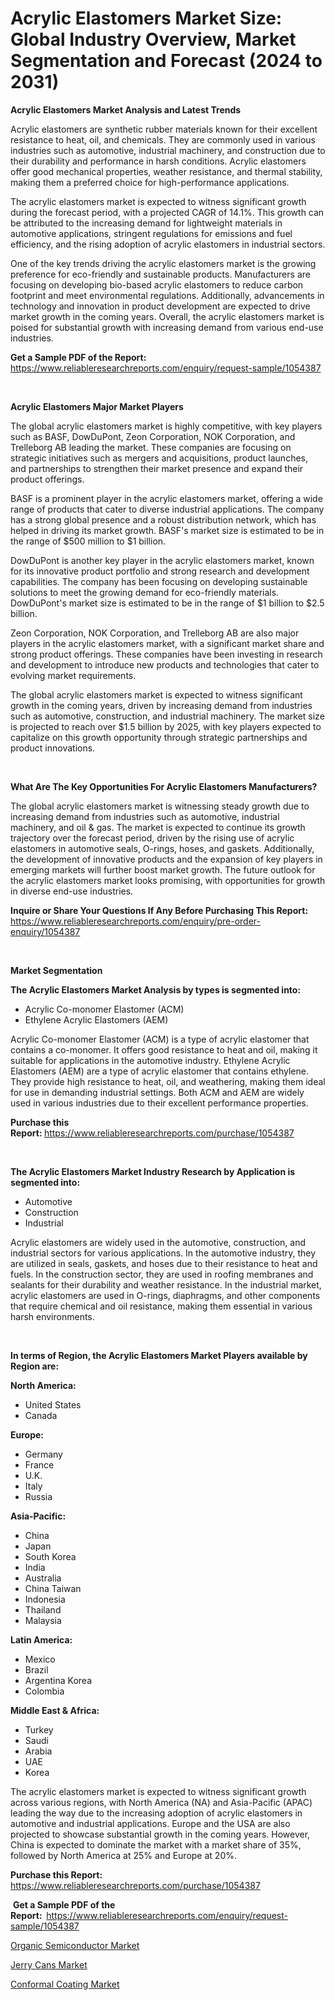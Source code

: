 <p><h1>Acrylic Elastomers Market Size: Global Industry Overview, Market Segmentation and Forecast (2024 to 2031)</h1></p><p><strong>Acrylic Elastomers Market Analysis and Latest Trends</strong></p>
<p><p>Acrylic elastomers are synthetic rubber materials known for their excellent resistance to heat, oil, and chemicals. They are commonly used in various industries such as automotive, industrial machinery, and construction due to their durability and performance in harsh conditions. Acrylic elastomers offer good mechanical properties, weather resistance, and thermal stability, making them a preferred choice for high-performance applications.</p><p>The acrylic elastomers market is expected to witness significant growth during the forecast period, with a projected CAGR of 14.1%. This growth can be attributed to the increasing demand for lightweight materials in automotive applications, stringent regulations for emissions and fuel efficiency, and the rising adoption of acrylic elastomers in industrial sectors.</p><p>One of the key trends driving the acrylic elastomers market is the growing preference for eco-friendly and sustainable products. Manufacturers are focusing on developing bio-based acrylic elastomers to reduce carbon footprint and meet environmental regulations. Additionally, advancements in technology and innovation in product development are expected to drive market growth in the coming years. Overall, the acrylic elastomers market is poised for substantial growth with increasing demand from various end-use industries.</p></p>
<p><strong>Get a Sample PDF of the Report:&nbsp;</strong> <a href="https://www.reliableresearchreports.com/enquiry/request-sample/1054387">https://www.reliableresearchreports.com/enquiry/request-sample/1054387</a></p>
<p>&nbsp;</p>
<p><strong>Acrylic Elastomers Major Market Players</strong></p>
<p><p>The global acrylic elastomers market is highly competitive, with key players such as BASF, DowDuPont, Zeon Corporation, NOK Corporation, and Trelleborg AB leading the market. These companies are focusing on strategic initiatives such as mergers and acquisitions, product launches, and partnerships to strengthen their market presence and expand their product offerings.</p><p>BASF is a prominent player in the acrylic elastomers market, offering a wide range of products that cater to diverse industrial applications. The company has a strong global presence and a robust distribution network, which has helped in driving its market growth. BASF's market size is estimated to be in the range of $500 million to $1 billion.</p><p>DowDuPont is another key player in the acrylic elastomers market, known for its innovative product portfolio and strong research and development capabilities. The company has been focusing on developing sustainable solutions to meet the growing demand for eco-friendly materials. DowDuPont's market size is estimated to be in the range of $1 billion to $2.5 billion.</p><p>Zeon Corporation, NOK Corporation, and Trelleborg AB are also major players in the acrylic elastomers market, with a significant market share and strong product offerings. These companies have been investing in research and development to introduce new products and technologies that cater to evolving market requirements.</p><p>The global acrylic elastomers market is expected to witness significant growth in the coming years, driven by increasing demand from industries such as automotive, construction, and industrial machinery. The market size is projected to reach over $1.5 billion by 2025, with key players expected to capitalize on this growth opportunity through strategic partnerships and product innovations.</p></p>
<p>&nbsp;</p>
<p><strong>What Are The Key Opportunities For Acrylic Elastomers Manufacturers?</strong></p>
<p><p>The global acrylic elastomers market is witnessing steady growth due to increasing demand from industries such as automotive, industrial machinery, and oil & gas. The market is expected to continue its growth trajectory over the forecast period, driven by the rising use of acrylic elastomers in automotive seals, O-rings, hoses, and gaskets. Additionally, the development of innovative products and the expansion of key players in emerging markets will further boost market growth. The future outlook for the acrylic elastomers market looks promising, with opportunities for growth in diverse end-use industries.</p></p>
<p><strong>Inquire or Share Your Questions If Any Before Purchasing This Report:</strong> <a href="https://www.reliableresearchreports.com/enquiry/pre-order-enquiry/1054387">https://www.reliableresearchreports.com/enquiry/pre-order-enquiry/1054387</a></p>
<p>&nbsp;</p>
<p><strong>Market Segmentation</strong></p>
<p><strong>The Acrylic Elastomers Market Analysis by types is segmented into:</strong></p>
<p><ul><li>Acrylic Co-monomer Elastomer (ACM)</li><li>Ethylene Acrylic Elastomers (AEM)</li></ul></p>
<p><p>Acrylic Co-monomer Elastomer (ACM) is a type of acrylic elastomer that contains a co-monomer. It offers good resistance to heat and oil, making it suitable for applications in the automotive industry. Ethylene Acrylic Elastomers (AEM) are a type of acrylic elastomer that contains ethylene. They provide high resistance to heat, oil, and weathering, making them ideal for use in demanding industrial settings. Both ACM and AEM are widely used in various industries due to their excellent performance properties.</p></p>
<p><strong>Purchase this Report:&nbsp;</strong><a href="https://www.reliableresearchreports.com/purchase/1054387">https://www.reliableresearchreports.com/purchase/1054387</a></p>
<p>&nbsp;</p>
<p><strong>The Acrylic Elastomers Market Industry Research by Application is segmented into:</strong></p>
<p><ul><li>Automotive</li><li>Construction</li><li>Industrial</li></ul></p>
<p><p>Acrylic elastomers are widely used in the automotive, construction, and industrial sectors for various applications. In the automotive industry, they are utilized in seals, gaskets, and hoses due to their resistance to heat and fuels. In the construction sector, they are used in roofing membranes and sealants for their durability and weather resistance. In the industrial market, acrylic elastomers are used in O-rings, diaphragms, and other components that require chemical and oil resistance, making them essential in various harsh environments.</p></p>
<p>&nbsp;</p>
<p><strong>In terms of Region, the Acrylic Elastomers Market Players available by Region are:</strong></p>
<p>
    <p> <strong> North America: </strong>
        <ul>
            <li>United States</li>
            <li>Canada</li>
        </ul>
        </p> 
    <p> <strong> Europe: </strong>
        <ul>
            <li>Germany</li>
            <li>France</li>
            <li>U.K.</li>
            <li>Italy</li>
            <li>Russia</li>
        </ul>
        </p> 
    <p> <strong> Asia-Pacific: </strong>
        <ul>
            <li>China</li>
            <li>Japan</li>
            <li>South Korea</li>
            <li>India</li>
            <li>Australia</li>
            <li>China Taiwan</li>
            <li>Indonesia</li>
            <li>Thailand</li>
            <li>Malaysia</li>
        </ul>
        </p> 
    <p> <strong> Latin America: </strong>
        <ul>
            <li>Mexico</li>
            <li>Brazil</li>
            <li>Argentina Korea</li>
            <li>Colombia</li>
        </ul>
        </p> 
    <p> <strong> Middle East & Africa: </strong>
        <ul>
            <li>Turkey</li>
            <li>Saudi</li>
            <li>Arabia</li>
            <li>UAE</li>
            <li>Korea</li>
        </ul>
    </p>
    </p>
<p><p>The acrylic elastomers market is expected to witness significant growth across various regions, with North America (NA) and Asia-Pacific (APAC) leading the way due to the increasing adoption of acrylic elastomers in automotive and industrial applications. Europe and the USA are also projected to showcase substantial growth in the coming years. However, China is expected to dominate the market with a market share of 35%, followed by North America at 25% and Europe at 20%.</p></p>
<p><strong>Purchase this Report: </strong><a href="https://www.reliableresearchreports.com/purchase/1054387">https://www.reliableresearchreports.com/purchase/1054387</a></p>
<p>&nbsp;<strong>Get a Sample PDF of the Report:&nbsp;&nbsp;</strong><a href="https://www.reliableresearchreports.com/enquiry/request-sample/1054387">https://www.reliableresearchreports.com/enquiry/request-sample/1054387</a></p>
<p><strong></strong></p>
<p><p><a href="https://github.com/juancolorado15/Market-Research-Report-List-1/blob/main/organic-semiconductor-market.md">Organic Semiconductor Market</a></p><p><a href="https://github.com/Glendatilghmankmgz0rbhwpy/Market-Research-Report-List-1/blob/main/jerry-cans-market.md">Jerry Cans Market</a></p><p><a href="https://github.com/dx0328/Market-Research-Report-List-1/blob/main/conformal-coating-market.md">Conformal Coating Market</a></p></p>